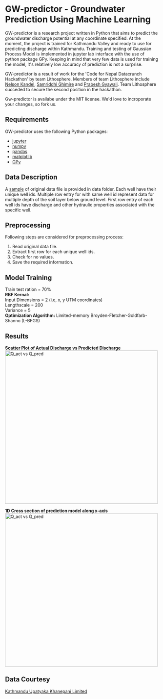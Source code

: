 # GW-predictor - Groundwater Prediction Using Machine Learning
GW-predictor is a research project written in Python that aims to predict the groundwater discharge potential at any coordinate specified. At the moment, the project is trained for Kathmandu Valley and ready to use for predicting discharge within Kathmandu. Training and testing of Gaussian Process Model is implemented in jupyter lab interface with the use of python package GPy. Keeping in mind that very few data is used for training the model, it's relatively low accuracy of prediction is not a surprise.

GW-predictor is a result of work for the 'Code for Nepal Datacrunch Hackathon' by team Lithosphere. Members of team Lithosphere include [Nelson Kandel](https://www.linkedin.com/in/nelsonkandel/), [Samriddhi Ghimire](https://www.linkedin.com/in/samriddhi-ghimire-522803215/) and [Prabesh Gyawali](https://www.linkedin.com/in/prabesh-gyawali-9849952a0/). Team Lithosphere succeded to secure the second position in the hackathon.

Gw-predictor is availabe under the MIT license. We'd love to incroporate your changes, so fork us.
## Requirements
GW-predictor uses the following Python packages:
* [jupyter](https://docs.jupyter.org/en/latest/)
* [numpy](https://numpy.org/doc/stable/)
* [pandas](https://pandas.pydata.org/docs/)
* [matplotlib](https://matplotlib.org/stable/index.html)
* [GPy](https://gpy.readthedocs.io/en/deploy/)

## Data Description
A [sample](https://github.com/KandelN/gw-predictor/blob/main/data/DeepTubeWell_Data-SAMPLE.xlsx) of original data file is provided in data folder. Each well have their unique well ids. Multiple row entry for with same well id represent data for multiple depth of the soil layer below ground level. First row entry of each well ids have discharge and other hydraulic properties associated with the specific well. 

## Preprocessing
Following steps are considered for preprocessing process:
1. Read original data file.
2. Extract first row for each unique well ids.
3. Check for no values.
4. Save the required information.

## Model Training
Train test ration = 70% <br>
**RBF Kernal:** <br>
Input Dimensions = 2 (i.e, x, y UTM coordinates) <br>
Lengthscale = 200 <br>
Variance = 5 <br>
**Optimization Algorithm:**
Limited-memory Broyden-Fletcher-Goldfarb-Shanno (L-BFGS)

## Results
**Scatter Plot of Actual Discharge vs Predicted Discharge**<br>
<img src="https://raw.githubusercontent.com/KandelN/gw-predictor/main/images/Qact_Qpre.png" alt="Q_act vs Q_pred" height="500"/>

**1D Cross section of prediction model along x-axis**<br>
<img src="https://raw.githubusercontent.com/KandelN/gw-predictor/main/images/interval.png" alt="Q_act vs Q_pred" height="500"/>

## Data Courtesy
[Kathmandu Upatyaka Khanepani Limited](https://kathmanduwater.org/)

